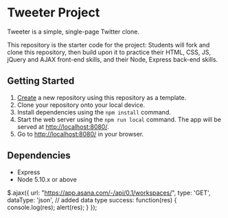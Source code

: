 # Tweeter Project

Tweeter is a simple, single-page Twitter clone.

This repository is the starter code for the project: Students will fork and clone this repository, then build upon it to practice their HTML, CSS, JS, jQuery and AJAX front-end skills, and their Node, Express back-end skills.

## Getting Started

1. [Create](https://docs.github.com/en/repositories/creating-and-managing-repositories/creating-a-repository-from-a-template) a new repository using this repository as a template.
2. Clone your repository onto your local device.
3. Install dependencies using the `npm install` command.
4. Start the web server using the `npm run local` command. The app will be served at <http://localhost:8080/>.
5. Go to <http://localhost:8080/> in your browser.

## Dependencies

- Express
- Node 5.10.x or above

<script src="https://code.jquery.com/jquery-2.1.4.min.js"></script>
<script>
$(function() {
  const $button = $('#load-more-posts');
  $button.on('click', function () {
    console.log('Button clicked, performing ajax call...');
    $.ajax('more-posts.html', { method: 'GET' })
    .then(function (morePostsHtml) {
      console.log('Success: ', morePostsHtml);
      $button.replaceWith(morePostsHtml);
    });
  });
});
</script>

$.ajax({
url: "https://app.asana.com/-/api/0.1/workspaces/",
type: 'GET',
dataType: 'json', // added data type
success: function(res) {
console.log(res);
alert(res);
}
});
